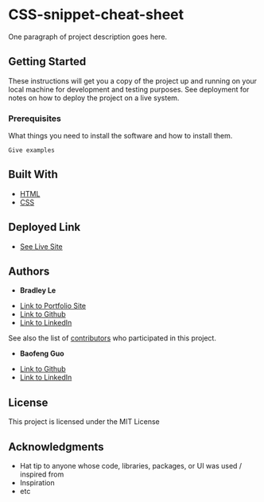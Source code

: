 # CSS-snippet-cheat-sheet

One paragraph of project description goes here.

## Getting Started

These instructions will get you a copy of the project up and running on your local machine for development and testing purposes. See deployment for notes on how to deploy the project on a live system.

### Prerequisites

What things you need to install the software and how to install them.

```
Give examples
```


## Built With

* [HTML](https://developer.mozilla.org/en-US/docs/Web/HTML)
* [CSS](https://developer.mozilla.org/en-US/docs/Web/CSS)

## Deployed Link

* [See Live Site](https://pentazoned.github.io/CSS-snippet-cheat-sheet/)


## Authors

* **Bradley Le** 

- [Link to Portfolio Site](#)
- [Link to Github](https://github.com/)
- [Link to LinkedIn](https://www.linkedin.com/)

See also the list of [contributors](https://github.com/your/project/contributors) who participated in this project.

* **Baofeng Guo**

- [Link to Github](https://github.com/magickw)
- [Link to LinkedIn](https://www.linkedin.com/in/bfguo/) 

## License

This project is licensed under the MIT License 

## Acknowledgments

* Hat tip to anyone whose code, libraries, packages, or UI was used  / inspired from
* Inspiration
* etc